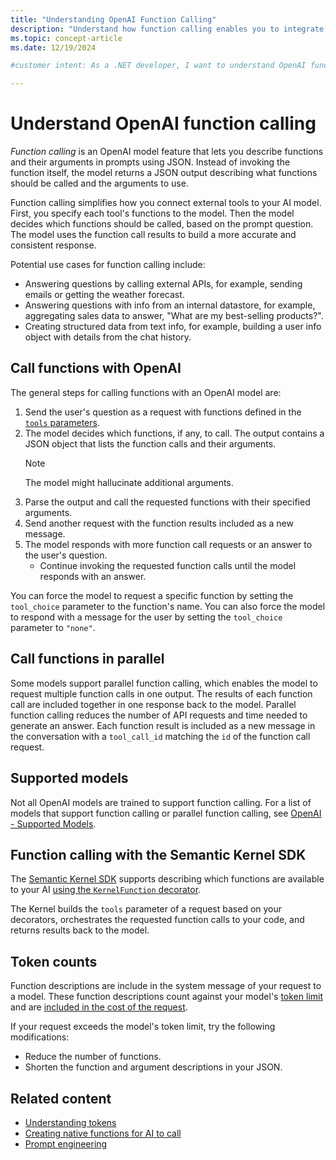 ```yaml
---
title: "Understanding OpenAI Function Calling"
description: "Understand how function calling enables you to integrate external tools with your OpenAI application."
ms.topic: concept-article
ms.date: 12/19/2024

#customer intent: As a .NET developer, I want to understand OpenAI function calling so that I can integrate external tools with AI completions in my .NET project.

---
```


# Understand OpenAI function calling

*Function calling* is an OpenAI model feature that lets you describe functions and their arguments in prompts using JSON. Instead of invoking the function itself, the model returns a JSON output describing what functions should be called and the arguments to use.

Function calling simplifies how you connect external tools to your AI model. First, you specify each tool's functions to the model. Then the model decides which functions should be called, based on the prompt question. The model uses the function call results to build a more accurate and consistent response.

Potential use cases for function calling include:

* Answering questions by calling external APIs, for example, sending emails or getting the weather forecast.
* Answering questions with info from an internal datastore, for example, aggregating sales data to answer, "What are my best-selling products?".
* Creating structured data from text info, for example, building a user info object with details from the chat history.

## Call functions with OpenAI

The general steps for calling functions with an OpenAI model are:

1. Send the user's question as a request with functions defined in the [`tools` parameters](https://platform.openai.com/docs/api-reference/chat/create#chat-create-tools).
1. The model decides which functions, if any, to call. The output contains a JSON object that lists the function calls and their arguments.
    > [!NOTE]
    > The model might hallucinate additional arguments.
1. Parse the output and call the requested functions with their specified arguments.
1. Send another request with the function results included as a new message.
1. The model responds with more function call requests or an answer to the user's question.
   * Continue invoking the requested function calls until the model responds with an answer.

You can force the model to request a specific function by setting the `tool_choice` parameter to the function's name. You can also force the model to respond with a message for the user by setting the `tool_choice` parameter to `"none"`.

## Call functions in parallel

Some models support parallel function calling, which enables the model to request multiple function calls in one output. The results of each function call are included together in one response back to the model. Parallel function calling reduces the number of API requests and time needed to generate an answer. Each function result is included as a new message in the conversation with a `tool_call_id` matching the `id` of the function call request.

## Supported models

Not all OpenAI models are trained to support function calling. For a list of models that support function calling or parallel function calling, see [OpenAI - Supported Models](https://platform.openai.com/docs/guides/function-calling/supported-models).

## Function calling with the Semantic Kernel SDK

The [Semantic Kernel SDK](/semantic-kernel/overview/) supports describing which functions are available to your AI [using the `KernelFunction` decorator](/semantic-kernel/agents/plugins/using-the-kernelfunction-decorator?tabs=Csharp#use-the-kernelfunction-decorator-to-define-a-native-function).

The Kernel builds the `tools` parameter of a request based on your decorators, orchestrates the requested function calls to your code, and returns results back to the model.

## Token counts

Function descriptions are include in the system message of your request to a model. These function descriptions count against your model's [token limit](/azure/ai-services/openai/quotas-limits) and are [included in the cost of the request](https://azure.microsoft.com/pricing/details/cognitive-services/openai-service/).

If your request exceeds the model's token limit, try the following modifications:

* Reduce the number of functions.
* Shorten the function and argument descriptions in your JSON.

## Related content

* [Understanding tokens](understanding-tokens.md)
* [Creating native functions for AI to call](/semantic-kernel/agents/plugins/using-the-kernelfunction-decorator?tabs=Csharp)
* [Prompt engineering](prompt-engineering-dotnet.md)

